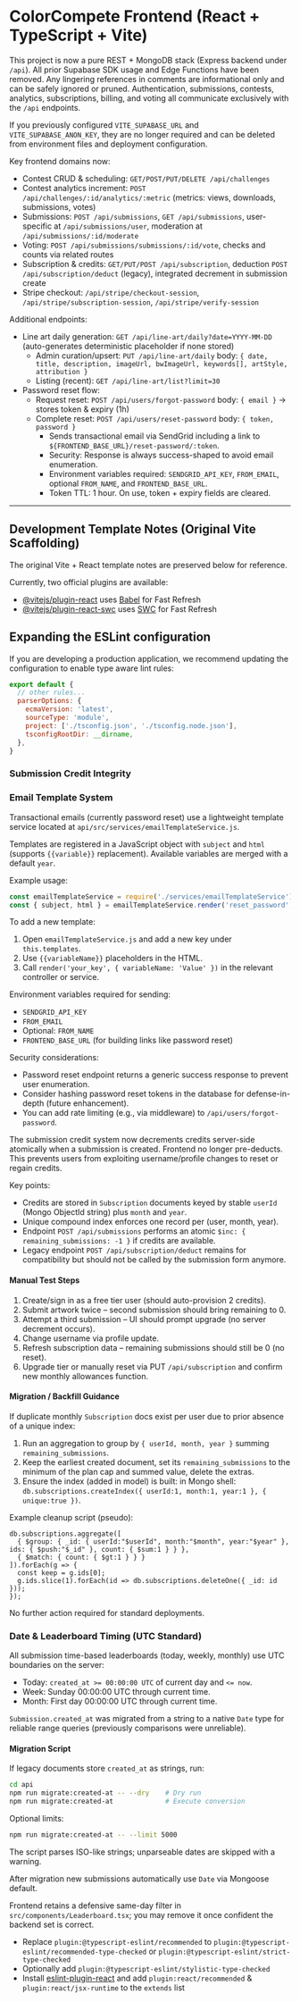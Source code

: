 # ColorCompete Frontend (React + TypeScript + Vite)

This project is now a pure REST + MongoDB stack (Express backend under `/api`). All prior Supabase SDK usage and Edge Functions have been removed. Any lingering references in comments are informational only and can be safely ignored or pruned. Authentication, submissions, contests, analytics, subscriptions, billing, and voting all communicate exclusively with the `/api` endpoints.

If you previously configured `VITE_SUPABASE_URL` and `VITE_SUPABASE_ANON_KEY`, they are no longer required and can be deleted from environment files and deployment configuration.

Key frontend domains now:
- Contest CRUD & scheduling: `GET/POST/PUT/DELETE /api/challenges`
- Contest analytics increment: `POST /api/challenges/:id/analytics/:metric` (metrics: views, downloads, submissions, votes)
- Submissions: `POST /api/submissions`, `GET /api/submissions`, user-specific at `/api/submissions/user`, moderation at `/api/submissions/:id/moderate`
- Voting: `POST /api/submissions/submissions/:id/vote`, checks and counts via related routes
- Subscription & credits: `GET/PUT/POST /api/subscription`, deduction `POST /api/subscription/deduct` (legacy), integrated decrement in submission create
- Stripe checkout: `/api/stripe/checkout-session`, `/api/stripe/subscription-session`, `/api/stripe/verify-session`

Additional endpoints:
- Line art daily generation: `GET /api/line-art/daily?date=YYYY-MM-DD` (auto-generates deterministic placeholder if none stored)  
  - Admin curation/upsert: `PUT /api/line-art/daily` body: `{ date, title, description, imageUrl, bwImageUrl, keywords[], artStyle, attribution }`
  - Listing (recent): `GET /api/line-art/list?limit=30`
- Password reset flow:
  - Request reset: `POST /api/users/forgot-password` body: `{ email }` -> stores token & expiry (1h)
  - Complete reset: `POST /api/users/reset-password` body: `{ token, password }`
    - Sends transactional email via SendGrid including a link to `${FRONTEND_BASE_URL}/reset-password/:token`.
    - Security: Response is always success-shaped to avoid email enumeration.
    - Environment variables required: `SENDGRID_API_KEY`, `FROM_EMAIL`, optional `FROM_NAME`, and `FRONTEND_BASE_URL`.
    - Token TTL: 1 hour. On use, token + expiry fields are cleared.

---

## Development Template Notes (Original Vite Scaffolding)

The original Vite + React template notes are preserved below for reference.

Currently, two official plugins are available:

- [@vitejs/plugin-react](https://github.com/vitejs/vite-plugin-react/blob/main/packages/plugin-react/README.md) uses [Babel](https://babeljs.io/) for Fast Refresh
- [@vitejs/plugin-react-swc](https://github.com/vitejs/vite-plugin-react-swc) uses [SWC](https://swc.rs/) for Fast Refresh

## Expanding the ESLint configuration

If you are developing a production application, we recommend updating the configuration to enable type aware lint rules:


```js
export default {
  // other rules...
  parserOptions: {
    ecmaVersion: 'latest',
    sourceType: 'module',
    project: ['./tsconfig.json', './tsconfig.node.json'],
    tsconfigRootDir: __dirname,
  },
}
```

### Submission Credit Integrity

### Email Template System

Transactional emails (currently password reset) use a lightweight template service located at `api/src/services/emailTemplateService.js`.

Templates are registered in a JavaScript object with `subject` and `html` (supports `{{variable}}` replacement). Available variables are merged with a default `year`.

Example usage:

```js
const emailTemplateService = require('./services/emailTemplateService');
const { subject, html } = emailTemplateService.render('reset_password', { resetLink, firstName });
```

To add a new template:
1. Open `emailTemplateService.js` and add a new key under `this.templates`.
2. Use `{{variableName}}` placeholders in the HTML.
3. Call `render('your_key', { variableName: 'Value' })` in the relevant controller or service.

Environment variables required for sending:
- `SENDGRID_API_KEY`
- `FROM_EMAIL`
- Optional: `FROM_NAME`
- `FRONTEND_BASE_URL` (for building links like password reset)

Security considerations:
- Password reset endpoint returns a generic success response to prevent user enumeration.
- Consider hashing password reset tokens in the database for defense-in-depth (future enhancement).
- You can add rate limiting (e.g., via middleware) to `/api/users/forgot-password`.


The submission credit system now decrements credits server-side atomically when a submission is created. Frontend no longer pre-deducts. This prevents users from exploiting username/profile changes to reset or regain credits.

Key points:
- Credits are stored in `Subscription` documents keyed by stable `userId` (Mongo ObjectId string) plus `month` and `year`.
- Unique compound index enforces one record per (user, month, year).
- Endpoint `POST /api/submissions` performs an atomic `$inc: { remaining_submissions: -1 }` if credits are available.
- Legacy endpoint `POST /api/subscription/deduct` remains for compatibility but should not be called by the submission form anymore.

#### Manual Test Steps
1. Create/sign in as a free tier user (should auto-provision 2 credits).
2. Submit artwork twice – second submission should bring remaining to 0.
3. Attempt a third submission – UI should prompt upgrade (no server decrement occurs).
4. Change username via profile update.
5. Refresh subscription data – remaining submissions should still be 0 (no reset).
6. Upgrade tier or manually reset via PUT `/api/subscription` and confirm new monthly allowances function.

#### Migration / Backfill Guidance
If duplicate monthly `Subscription` docs exist per user due to prior absence of a unique index:
1. Run an aggregation to group by `{ userId, month, year }` summing `remaining_submissions`.
2. Keep the earliest created document, set its `remaining_submissions` to the minimum of the plan cap and summed value, delete the extras.
3. Ensure the index (added in model) is built: in Mongo shell: `db.subscriptions.createIndex({ userId:1, month:1, year:1 }, { unique:true })`.

Example cleanup script (pseudo):
```
db.subscriptions.aggregate([
  { $group: { _id: { userId:"$userId", month:"$month", year:"$year" }, ids: { $push:"$_id" }, count: { $sum:1 } } },
  { $match: { count: { $gt:1 } } }
]).forEach(g => {
  const keep = g.ids[0];
  g.ids.slice(1).forEach(id => db.subscriptions.deleteOne({ _id: id }));
});
```

No further action required for standard deployments.

### Date & Leaderboard Timing (UTC Standard)

All submission time-based leaderboards (today, weekly, monthly) use UTC boundaries on the server:

- Today: `created_at >= 00:00:00 UTC` of current day and `<= now`.
- Week: Sunday 00:00:00 UTC through current time.
- Month: First day 00:00:00 UTC through current time.

`Submission.created_at` was migrated from a string to a native `Date` type for reliable range queries (previously comparisons were unreliable).

#### Migration Script

If legacy documents store `created_at` as strings, run:

```bash
cd api
npm run migrate:created-at -- --dry    # Dry run
npm run migrate:created-at             # Execute conversion
```

Optional limits:

```bash
npm run migrate:created-at -- --limit 5000
```

The script parses ISO-like strings; unparseable dates are skipped with a warning.

After migration new submissions automatically use `Date` via Mongoose default.

Frontend retains a defensive same-day filter in `src/components/Leaderboard.tsx`; you may remove it once confident the backend set is correct.

- Replace `plugin:@typescript-eslint/recommended` to `plugin:@typescript-eslint/recommended-type-checked` or `plugin:@typescript-eslint/strict-type-checked`
- Optionally add `plugin:@typescript-eslint/stylistic-type-checked`
- Install [eslint-plugin-react](https://github.com/jsx-eslint/eslint-plugin-react) and add `plugin:react/recommended` & `plugin:react/jsx-runtime` to the `extends` list
